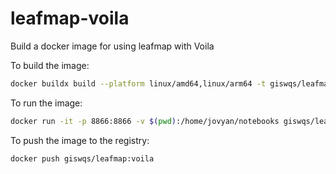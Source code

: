 # leafmap-voila

Build a docker image for using leafmap with Voila

To build the image:

```bash
docker buildx build --platform linux/amd64,linux/arm64 -t giswqs/leafmap:voila --push .
```

To run the image:

```bash
docker run -it -p 8866:8866 -v $(pwd):/home/jovyan/notebooks giswqs/leafmap:voila
```

To push the image to the registry:

```bash
docker push giswqs/leafmap:voila
```
